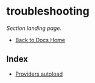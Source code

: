 # troubleshooting

_Section landing page._

- [Back to Docs Home](../README.md)

<!-- AUTO-INDEX:BEGIN -->

## Index

- [Providers autoload](./providers-autoload.md)

<!-- AUTO-INDEX:END -->
